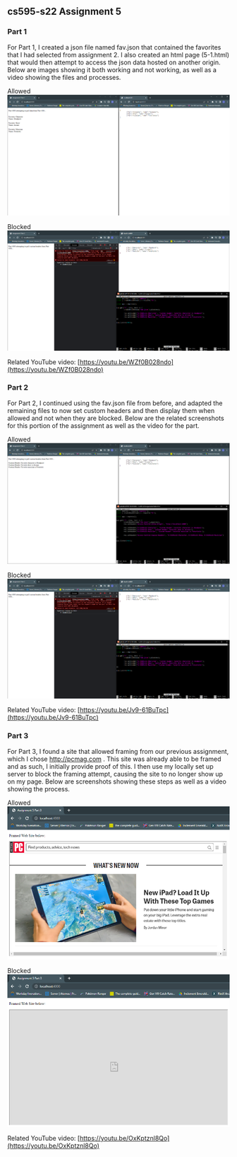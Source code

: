 ## cs595-s22 Assignment 5

### Part 1

For Part 1, I created a json file named fav.json that contained the favorites that I had selected from assignment 2. I also created an html page (5-1.html) that would then attempt to access the json data hosted on another origin. Below are images showing it both working and not working, as well as a video showing the files and processes.

Allowed
![Allowed](img/assignment5-1-success.png)

Blocked
![Blocked](img/assignment5-2-failure.png)

Related YouTube video: [https://youtu.be/WZf0B028ndo](https://youtu.be/WZf0B028ndo)

### Part 2

For Part 2, I continued using the fav.json file from before, and adapted the remaining files to now set custom headers and then display them when allowed and not when they are blocked. Below are the related screenshots for this portion of the assignment as well as the video for the part.

Allowed
![Allowed](img/assignment5-2-success.png)

Blocked
![Blocked](img/assignment5-2-failure.png)

Related YouTube video: [https://youtu.be/Jv9-61BuTpc](https://youtu.be/Jv9-61BuTpc)

### Part 3

For Part 3, I found a site that allowed framing from our previous assignment, which I chose http://pcmag.com . This site was already able to be framed and as such, I initially provide proof of this. I then use my locally set up server to block the framing attempt, causing the site to no longer show up on my page. Below are screenshots showing these steps as well as a video showing the process.

Allowed
![Allowed](img/assignment5-3-success.png)

Blocked
![Blocked](img/assignment5-3-failure.png)

Related YouTube video: [https://youtu.be/OxKptznl8Qo](https://youtu.be/OxKptznl8Qo)
